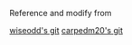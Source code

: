 Reference and modify from

[wiseodd's git](https://github.com/wiseodd)
[carpedm20's git](https://github.com/carpedm20/)
